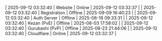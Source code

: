 | 2025-09-12 03:32:40 | Website | Online | 2025-09-12 03:32:37 |
| 2025-09-12 03:32:40 | Registration | Offline | 2025-09-09 16:40:23 |
| 2025-09-12 03:32:40 | Auth Server | Offline | 2025-08-18 09:33:31 |
| 2025-09-12 03:32:40 | Kezan (PvE) | Offline | 2025-08-03 17:58:02 |
| 2025-09-12 03:32:40 | Gurubashi (PvP) | Offline | 2025-08-23 21:44:06 |
| 2025-09-12 03:32:40 | Cloudflare | Online | 2025-09-12 03:32:37 |
